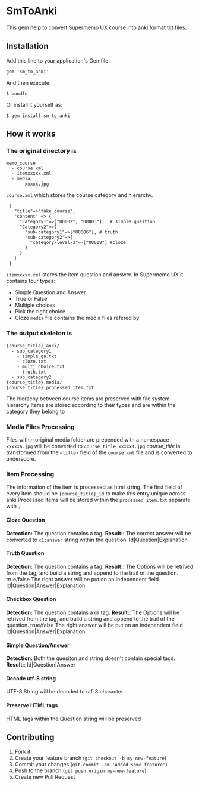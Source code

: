 # SmToAnki

This gem help to convert Supermemo UX course into anki format txt files.

## Installation

Add this line to your application's Gemfile:

    gem 'sm_to_anki'

And then execute:

    $ bundle

Or install it yourself as:

    $ gem install sm_to_anki

## How it works

### The original directory is
    memo_course
      - course.xml
      - itemxxxxx.xml
      - media
        -- xxxxx.jpg

`course.xml` which stores the course category and hierarchy. 

     {
       "title"=>"fake_course", 
       "content" => {
         "Category1"=>["00002", "00003"],  # simple_question
         "Category2"=>{
           "sub-category1"=>["00006"], # truth
           "sub-category2"=>{
             "category-level-3"=>["00008"] #cloze
           }
         }
       }
     }

`itemxxxxx.xml` stores the item question and answer. In Supermemo UX it contains four types:
  * Simple Question and Answer
  * True or False
  * Multiple choices
  * Pick the right choice
  * Cloze
`media` file contains the media files refered by

### The output skeleton is

    {course_title}_anki/
      - sub_category1
        - simple_qa.txt
        - cloze.txt
        - multi_choice.txt
        - truth.txt
      - sub_category2
    {course_title}.media/
    {course_title}_processed_item.txt

The hierachy between course items are preserved with file system hierarchy
Items are stored according to their types and are within the category they belong to

### Media Files Processing
Files within original media folder are prepended with a namespace
`xxxxxa.jpg` will be converted to `course_title_xxxxx1.jpg`
*course_title* is transformed from the `<title>` field of the `course.xml` file and is converted to underscore.

### Item Processing
The information of the item is processed as html string.
The first field of every item should be `{course_title}_id` to make this entry unique across anki
Processed items will be stored within the `processed_item.txt` separate with `,`

#### Cloze Question
**Detection:** The question contains a <spellpad> tag.
**Result:**:
The correct answer will be converted to `c1:answer` string within the question.
Id|Question|Explanation

#### Truth Question
**Detection:** The question contains a <true-false> tag.
**Result:**:
The Options will be retrived from the tag, and build a string and append to the trail of the question. true/false
The right answer will be put on an independent field
Id|Question|Answer|Explanation

#### Checkbox Question
**Detection:** The question contains a <checkbox> or <radio> tag.
**Result:**:
The Options will be retrived from the tag, and build a string and append to the trail of the question. true/false
The right answer will be put on an independent field
Id|Question|Answer|Explanation

#### Simple Question/Answer
**Detection:** Both the quesiton and string doesn't contain special tags.
**Result:**:
Id|Question|Answer

#### Decode utf-8 string
UTF-8 String will be decoded to utf-8 character.

#### Preserve HTML tags
HTML tags within the Question string will be preserved

## Contributing

1. Fork it
2. Create your feature branch (`git checkout -b my-new-feature`)
3. Commit your changes (`git commit -am 'Added some feature'`)
4. Push to the branch (`git push origin my-new-feature`)
5. Create new Pull Request
